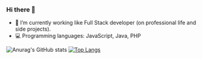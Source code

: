 ### Hi there 👋


- 🔭 I’m currently working like Full Stack developer (on professional life and side projects).
- 💻 Programming languages: JavaScript, Java, PHP

![Anurag's GitHub stats](https://github-readme-stats.vercel.app/api?username=wagnerparnoff&show_icons=true&theme=dark)
[![Top Langs](https://github-readme-stats.vercel.app/api/top-langs/?username=wagnerparnoff&layout=donut&theme=dark)](https://github.com/wagnerparnoff/github-readme-stats)
